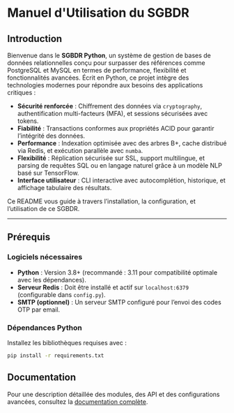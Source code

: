 # Manuel d'Utilisation du SGBDR

## Introduction

Bienvenue dans le **SGBDR Python**, un système de gestion de bases de données relationnelles conçu pour surpasser des références comme PostgreSQL et MySQL en termes de performance, flexibilité et fonctionnalités avancées. Écrit en Python, ce projet intègre des technologies modernes pour répondre aux besoins des applications critiques :

- **Sécurité renforcée** : Chiffrement des données via `cryptography`, authentification multi-facteurs (MFA), et sessions sécurisées avec tokens.
- **Fiabilité** : Transactions conformes aux propriétés ACID pour garantir l’intégrité des données.
- **Performance** : Indexation optimisée avec des arbres B+, cache distribué via Redis, et exécution parallèle avec `numba`.
- **Flexibilité** : Réplication sécurisée sur SSL, support multilingue, et parsing de requêtes SQL ou en langage naturel grâce à un modèle NLP basé sur TensorFlow.
- **Interface utilisateur** : CLI interactive avec autocomplétion, historique, et affichage tabulaire des résultats.

Ce README vous guide à travers l’installation, la configuration, et l’utilisation de ce SGBDR.

---

## Prérequis

### Logiciels nécessaires

- **Python** : Version 3.8+ (recommandé : 3.11 pour compatibilité optimale avec les dépendances).
- **Serveur Redis** : Doit être installé et actif sur `localhost:6379` (configurable dans `config.py`).
- **SMTP (optionnel)** : Un serveur SMTP configuré pour l’envoi des codes OTP par email.

### Dépendances Python

Installez les bibliothèques requises avec :

```bash
pip install -r requirements.txt
```

<!--
## Entraînement du module NLP

Le module NLP du SGBDR permet de convertir automatiquement des requêtes en langage naturel en requêtes SQL.
L’entraînement du modèle s’effectue en dehors du serveur principal, afin de ne pas alourdir le processus avec TensorFlow.

### Étapes d’entraînement

1. Créez un fichier JSON contenant une liste d’objets sous la forme :
   ```json
   { "query": "texte naturel", "sql": "requête SQL correspondante" }
   ```
2. Exécutez le script d’entraînement depuis la racine du projet :
   ```bash
   python3 scripts/train_nlp.py --data ./dataset.json --out-dir ./data_nlp --epochs 10 --model nlp_model.h5
   ```
3. Copiez les fichiers générés (`nlp_model.h5`, `tokenizer.json`, `sql_mapping.json`) vers le répertoire de données du SGBDR :
   ```bash
   mkdir -p ./data
   cp ./data_nlp/nlp_model.h5 ./data/tokenizer.json ./data/sql_mapping.json ./data/
   ```
4. Au démarrage, le SGBDR chargera automatiquement le modèle si ces fichiers sont présents
   (voir `src/config/initialization.py` et `src/query/nlp_model.py`).

> **Remarque :** le script d’entraînement et le chargement du modèle utilisent TensorFlow.
> Vous pouvez effectuer cette étape dans un environnement isolé (par exemple un conteneur Docker), puis simplement copier les artefacts nécessaires dans le répertoire de données du serveur.

---

## Mode allégé sans TensorFlow (option k-NN)

Pour les environnements où TensorFlow n’est pas souhaité en production, le SGBDR propose un mode alternatif reposant sur un algorithme léger de **recherche par similarité (k-NN)**.

### Fonctionnement

- Le script `scripts/train_nlp.py` génère également un fichier `nlp_examples.json`.
- En l’absence du modèle TensorFlow, le SGBDR :
  - utilise `tokenizer.json` pour vectoriser la requête en entrée,
  - exploite `nlp_examples.json` pour calculer la proximité avec les exemples connus,
  - et renvoie la requête SQL correspondante à l’exemple le plus pertinent.

Ce mode ne nécessite que `numpy` et le tokenizer — aucun chargement de modèle Keras.
Il constitue une solution simple et rapide, adaptée aux jeux de requêtes courantes déjà couverts par le dataset d’entraînement.

--- -->

## Documentation

Pour une description détaillée des modules, des API et des configurations avancées, consultez la [documentation complète](./docs/index.md).

